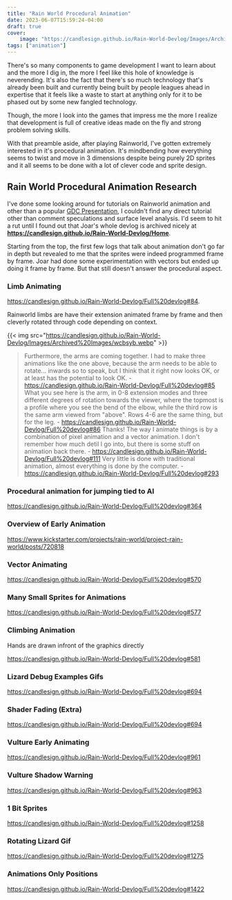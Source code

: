 ```yaml
---
title: "Rain World Procedural Animation"
date: 2023-06-07T15:59:24-04:00
draft: true
cover:
    image: "https://candlesign.github.io/Rain-World-Devlog/Images/Archived%20Images/rockFight.gif"
tags: ["animation"]
---
```


There's so many components to game development I want to learn about and the more I dig in, the more I feel like this hole of knowledge is neverending. It's also the fact that there's so much technology that's already been built and currently being built by people leagues ahead in expertise that it feels like a waste to start at anything only for it to be phased out by some new fangled technology.

Though, the more I look into the games that impress me the more I realize that development is full of creative ideas made on the fly and strong problem solving skills.

With that preamble aside, after playing Rainworld, I've gotten extremely interested in it's procedural animation. It's mindbending how everything seems to twist and move in 3 dimensions despite being purely 2D sprites and it all seems to be done with a lot of clever code and sprite design.

## Rain World Procedural Animation Research

I've done some looking around for tutorials on Rainworld animation and other than a popular [GDC Presentation](https://www.youtube.com/watch?v=sVntwsrjNe4), I couldn't find any direct tutorial other than comment speculations and surface level analysis. I'd seem to hit a rut until I found out that Joar's whole devlog is archived nicely at **<https://candlesign.github.io/Rain-World-Devlog/Home>**.

Starting from the top, the first few logs that talk about animation don't go far in depth but revealed to me that the sprites were indeed programmed frame by frame. Joar had done some experimentation with vectors but ended up doing it frame by frame. But that still doesn't answer the procedural aspect.

### Limb Animating

<https://candlesign.github.io/Rain-World-Devlog/Full%20devlog#84>.

Rainworld limbs are have their extension animated frame by frame and then cleverly rotated through code depending on context.

{{< img src="<https://candlesign.github.io/Rain-World-Devlog/Images/Archived%20Images/wcbsyb.webp>" >}}

> Furthermore, the arms are coming together. I had to make three animations like the one above, because the arm needs to be able to rotate... inwards so to speak, but I think that it right now looks OK, or at least has the potential to look OK. - <https://candlesign.github.io/Rain-World-Devlog/Full%20devlog#85>
> What you see here is the arm, in 0-8 extension modes and three different degrees of rotation towards the viewer, where the topmost is a profile where you see the bend of the elbow, while the third row is the same arm viewed from "above". Rows 4-6 are the same thing, but for the leg. - <https://candlesign.github.io/Rain-World-Devlog/Full%20devlog#86>
> Thanks! The way I animate things is by a combination of pixel animation and a vector animation. I don't remember how much detil I go into, but there is some stuff on animation back there. - <https://candlesign.github.io/Rain-World-Devlog/Full%20devlog#111>
> Very little is done with traditional animation, almost everything is done by the computer. - <https://candlesign.github.io/Rain-World-Devlog/Full%20devlog#293>

### Procedural animation for jumping tied to AI

<https://candlesign.github.io/Rain-World-Devlog/Full%20devlog#364>

### Overview of Early Animation

<https://www.kickstarter.com/projects/rain-world/project-rain-world/posts/720818>

### Vector Animating

<https://candlesign.github.io/Rain-World-Devlog/Full%20devlog#570>

### Many Small Sprites for Animations

<https://candlesign.github.io/Rain-World-Devlog/Full%20devlog#577>

### Climbing Animation

Hands are drawn infront of the graphics directly

<https://candlesign.github.io/Rain-World-Devlog/Full%20devlog#581>

### Lizard Debug Examples Gifs

<https://candlesign.github.io/Rain-World-Devlog/Full%20devlog#694>

### Shader Fading (Extra)

<https://candlesign.github.io/Rain-World-Devlog/Full%20devlog#694>

### Vulture Early Animating

<https://candlesign.github.io/Rain-World-Devlog/Full%20devlog#961>

### Vulture Shadow Warning

<https://candlesign.github.io/Rain-World-Devlog/Full%20devlog#963>

### 1 Bit Sprites

<https://candlesign.github.io/Rain-World-Devlog/Full%20devlog#1258>

### Rotating Lizard Gif

<https://candlesign.github.io/Rain-World-Devlog/Full%20devlog#1275>

### Animations Only Positions

<https://candlesign.github.io/Rain-World-Devlog/Full%20devlog#1422>